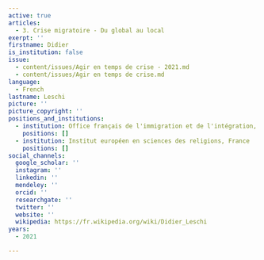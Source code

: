 ```yaml
---
active: true
articles:
  - 3. Crise migratoire - Du global au local
exerpt: ''
firstname: Didier
is_institution: false
issue:
  - content/issues/Agir en temps de crise - 2021.md
  - content/issues/Agir en temps de crise.md
language:
  - French
lastname: Leschi
picture: ''
picture_copyright: ''
positions_and_institutions:
  - institution: Office français de l'immigration et de l'intégration, France
    positions: []
  - institution: Institut européen en sciences des religions, France
    positions: []
social_channels:
  google_scholar: ''
  instagram: ''
  linkedin: ''
  mendeley: ''
  orcid: ''
  researchgate: ''
  twitter: ''
  website: ''
  wikipedia: https://fr.wikipedia.org/wiki/Didier_Leschi
years:
  - 2021

---
```


